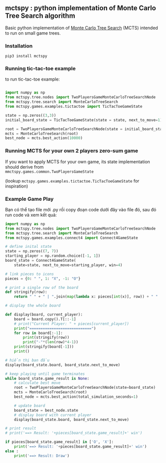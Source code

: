 ## mctspy : python implementation of Monte Carlo Tree Search algorithm

 
Basic python implementation of [Monte Carlo Tree Search](https://int8.io/monte-carlo-tree-search-beginners-guide) (MCTS) intended to run on small game trees. 
 

### Installation

```
pip3 install mctspy
``` 

### Running tic-tac-toe example 

to run tic-tac-toe example:

```python

import numpy as np
from mctspy.tree.nodes import TwoPlayersGameMonteCarloTreeSearchNode
from mctspy.tree.search import MonteCarloTreeSearch
from mctspy.games.examples.tictactoe import TicTacToeGameState

state = np.zeros((3,3))
initial_board_state = TicTacToeGameState(state = state, next_to_move=1)

root = TwoPlayersGameMonteCarloTreeSearchNode(state = initial_board_state)
mcts = MonteCarloTreeSearch(root)
best_node = mcts.best_action(10000)

```


### Running MCTS for your own 2 players zero-sum game 

If you want to apply MCTS for your own game, its state implementation should derive from  
`mmctspy.games.common.TwoPlayersGameState` 

(lookup `mctspy.games.examples.tictactoe.TicTacToeGameState` for inspiration)

### Example Game Play

Bạn có thể tạo file mới .py rồi copy đoạn code dưới đây vào file đó, sau đó run code và xem kết quả:

```python
import numpy as np
from mctspy.tree.nodes import TwoPlayersGameMonteCarloTreeSearchNode
from mctspy.tree.search import MonteCarloTreeSearch
from mctspy.games.examples.connect4 import Connect4GameState

# define inital state
state = np.zeros((7, 7))
starting_player = np.random.choice([-1, 1])
board_state = Connect4GameState(
    state=state, next_to_move=starting_player, win=4)

# link pieces to icons
pieces = {0: " ", 1: "X", -1: "O"}

# print a single row of the board
def stringify(row):
    return " " + " | ".join(map(lambda x: pieces[int(x)], row)) + " "

# display the whole board

def display(board, current_player):
    board = board.copy().T[::-1]
    # print("Current Player: " + pieces[current_player])
    print("============================")
    for row in board[:-1]:
        print(stringify(row))
        print("-"*(len(row)*4-1))
    print(stringify(board[-1]))
    print()

# hiển thị ban đầu
display(board_state.board, board_state.next_to_move)

# keep playing until game terminates
while board_state.game_result is None:
    # calculate best move
    root = TwoPlayersGameMonteCarloTreeSearchNode(state=board_state)
    mcts = MonteCarloTreeSearch(root)
    best_node = mcts.best_action(total_simulation_seconds=1)

    # update board
    board_state = best_node.state
    # display board with current player
    display(board_state.board, board_state.next_to_move)

# print result
# print('==> Result: '+pieces[board_state.game_result]+' win')

if pieces[board_state.game_result] in ['O', 'X']:
    print('==> Result: '+pieces[board_state.game_result]+' win')
else :
    print('==> Result: Draw')

```
